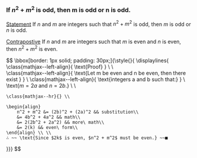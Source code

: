 ### If $n^2 + m^2$ is odd, then m is odd or n is odd.

<u>Statement</u>
If $n$ and $m$ are integers such that $n^2 + m^2$ is odd, then $m$ is odd or $n$ is odd.

<u>Contrapostive</u>
If $n$ and $m$ are integers such that $m$ is even and $n$ is even, then $n^2 + m^2$ is even.

$$
\bbox[border: 1px solid; padding: 30px;]{\style{}{
\displaylines{
	\class{mathjax--left-align}{
		\text{Proof}
	} \\	\\	
	\class{mathjax--left-align}{
		\text{Let m be even and n be even, then there exist }
	} \\
	\class{mathjax--left-align}{
		\text{integers a and b such that:}
	} \\
	\text{$m = 2a$ and $n = 2b$.} \\ \\

	\class{mathjax--hr}{} \\
	
	\begin{align}
		n^2 + m^2 &= (2b)^2 + (2a)^2 && substitution\\
		&= 4b^2 + 4a^2 && math\\
		&= 2(2b^2 + 2a^2) && more\ math\\
		&= 2(k) && even\ form\\
	\end{align} \\ \\
	∴ ~~ \text{Since $2k$ is even, $n^2 + m^2$ must be even.} ~~■
}}}
$$

